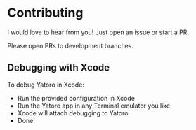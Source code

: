 # Contributing

I would love to hear from you! Just open an issue or start a PR.

Please open PRs to development branches.

## Debugging with Xcode

To debug Yatoro in Xcode:

- Run the provided configuration in Xcode
- Run the Yatoro app in any Terminal emulator you like
- Xcode will attach debugging to Yatoro
- Done!
